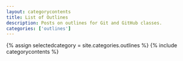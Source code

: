 ```yaml
---
layout: categorycontents
title: List of Outlines
description: Posts on outlines for Git and GitHub classes.
categories: ['outlines']
---
```


{% assign selectedcategory = site.categories.outlines %}
{% include categorycontents %}
